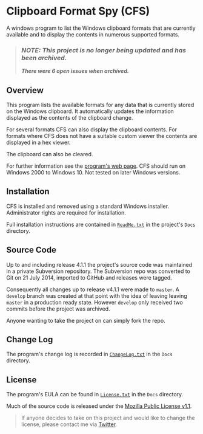 Clipboard Format Spy (CFS)
=========================

A windows program to list the Windows clipboard formats that are currently available and to display the contents in numerous supported formats.

> ### ***NOTE: This project is no longer being updated and has been archived.***
> ***There were 6 open issues when archived.***

Overview
--------

This program lists the available formats for any data that is currently stored on the Windows clipboard. It automatically updates the information displayed as the contents of the clipboard change.

For several formats CFS can also display the clipboard contents. For formats where CFS does not have a suitable custom viewer the contents are displayed in a hex viewer.

The clipboard can also be cleared.

For further information see the [program's web page](http://delphidabbler.com/software/cfs).
CFS should run on Windows 2000 to Windows 10. Not tested on later Windows versions.

Installation
------------

CFS is installed and removed using a standard Windows installer. Administrator rights are required for installation.

Full installation instructions are contained in [`ReadMe.txt`](Docs/ReadMe.txt) in the project's `Docs` directory.

Source Code
-----------

Up to and including release 4.1.1 the project's source code was maintained in a private Subversion repository. The Subversion repo was converted to Git on 21 July 2014, imported to GitHub and releases were tagged.

Consequently all changes up to release v4.1.1 were made to `master`. A `develop` branch was created at that point with the idea of leaving leaving `master` in a production ready state. However `develop` only received two commits before the project was archived.

Anyone wanting to take the project on can simply fork the repo.

Change Log
----------

The program's change log is recorded in [`ChangeLog.txt`](Docs/ChangeLog.txt) in the `Docs` directory.

License
-------

The program's EULA can be found in [`License.txt`](Docs/License.txt) in the `Docs` directory.

Much of the source code is released under the [Mozilla Public License v1.1](https://www.mozilla.org/MPL/1.1/).

> If anyone decides to take on this project and would like to change the license, please contact me via [Twitter](https://twitter.com/delphidabbler).
